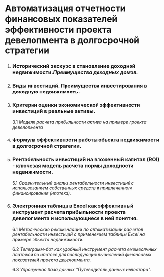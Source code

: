 # Автоматизация отчетности финансовых показателей эффективности проекта девелопмента в долгосрочной стратегии #

1. ### __Исторический экскурс в становление доходной недвижимости.*Преимущества доходных домов.*__ ###

1. ### __Виды инвестиций. Преимущества инвестирования в доходную недвижимость.__ ###

1. ### __Критерии оценки экономической эффективности инвестиций в реальные активы.__ ###
    3.1 *Модели расчета прибыльности актива на примере проекта девелопмента*
2. ### __Формула эффективности работы обьекта недвижимости в долгосрочной стратегии.__ ###
3. ### __Рентабельность инвестиций на вложенный капитал (ROI) - ключевая модель расчета нормы доходности недвижимости.__ ###
    5.1 *Сравнительный анализ рентабельности инвестиций с использованием собственных средств и привлеченного финансирования (ипотека).*
3. ### __Электронная таблица в Excel как эффективный инструмент расчета прибыльности проекта девелопмента и использующиеся в ней понятия.__ ###
    6.1 *Методические рекомендации по автоматизации расчетов рентабельности инвестиций с применением таблицы Excel на примере обьекта недвижимости.*
    
    6.2 *Телеграмм-бот как удобный инструмент расчета ежемесячных платежей по ипотеке для последующих вычислений финансовых показателей проекта девелопмента.*

    6.3 *Упрощенная база данных "Путеводитель данных инвестора".*